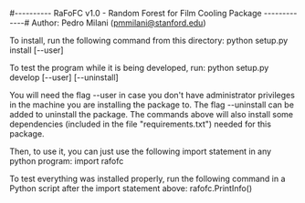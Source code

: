 #---------- RaFoFC v1.0 - Random Forest for Film Cooling Package -------------#
Author: Pedro Milani (pmmilani@stanford.edu)


To install, run the following command from this directory:
    python setup.py install [--user]
    
To test the program while it is being developed, run:
    python setup.py develop [--user] [--uninstall]
    
You will need the flag --user in case you don't have 
administrator privileges in the machine you are installing
the package to. The flag --uninstall can be added to uninstall
the package. The commands above will also install some
dependencies (included in the file "requirements.txt")
needed for this package. 


Then, to use it, you can just use the following import 
statement in any python program:
    import rafofc

    
To test everything was installed properly, run the following
command in a Python script after the import statement above:
    rafofc.PrintInfo()
    

